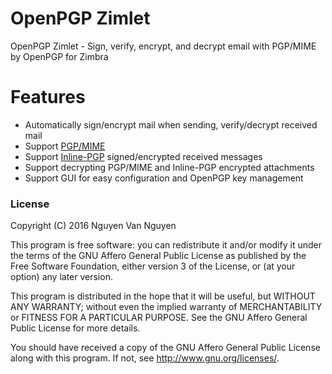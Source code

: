 # OpenPGP Zimlet
 OpenPGP Zimlet - Sign, verify, encrypt, and decrypt email with PGP/MIME by OpenPGP for Zimbra

# Features
- Automatically sign/encrypt mail when sending, verify/decrypt received mail
- Support [PGP/MIME](https://www.ietf.org/rfc/rfc3156.txt)
- Support [Inline-PGP](https://www.ietf.org/rfc/rfc4880.txt) signed/encrypted received messages
- Support decrypting PGP/MIME and Inline-PGP encrypted attachments
- Support GUI for easy configuration and OpenPGP key management

### License

Copyright (C) 2016  Nguyen Van Nguyen

This program is free software: you can redistribute it and/or modify
it under the terms of the GNU Affero General Public License as
published by the Free Software Foundation, either version 3 of the
License, or (at your option) any later version.

This program is distributed in the hope that it will be useful,
but WITHOUT ANY WARRANTY; without even the implied warranty of
MERCHANTABILITY or FITNESS FOR A PARTICULAR PURPOSE.  See the
GNU Affero General Public License for more details.

You should have received a copy of the GNU Affero General Public License
along with this program.  If not, see <http://www.gnu.org/licenses/>.
